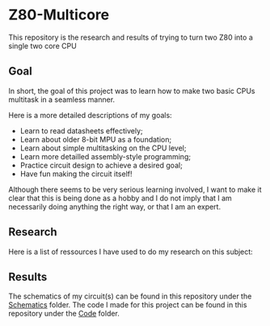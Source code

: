 # Z80-Multicore

This repository is the research and results of trying to turn two Z80 into a single two core CPU

## Goal

In short, the goal of this project was to learn how to make two basic CPUs multitask in a seamless manner.

Here is a more detailed descriptions of my goals:
- Learn to read datasheets effectively;
- Learn about older 8-bit MPU as a foundation;
- Learn about simple multitasking on the CPU level;
- Learn more detailled assembly-style programming;
- Practice circuit design to achieve a desired goal;
- Have fun making the circuit itself!

Although there seems to be very serious learning involved, I want to make it clear that this is being done as a hobby and I do not imply that I am necessarily doing anything the right way, or that I am an expert.


## Research

Here is a list of ressources I have used to do my research on this subject:

## Results

The schematics of my circuit(s) can be found in this repository under the [Schematics](Schematics) folder.
The code I made for this project can be found in this repository under the [Code](Code) folder.